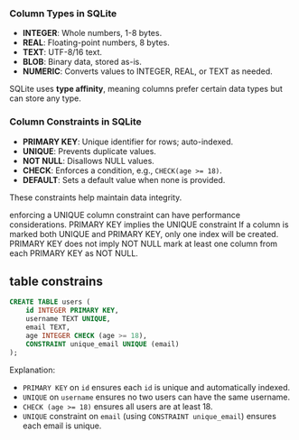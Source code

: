 ### Column Types in SQLite
- **INTEGER**: Whole numbers, 1-8 bytes.
- **REAL**: Floating-point numbers, 8 bytes.
- **TEXT**: UTF-8/16 text.
- **BLOB**: Binary data, stored as-is.
- **NUMERIC**: Converts values to INTEGER, REAL, or TEXT as needed.

SQLite uses **type affinity**, meaning columns prefer certain data types but can store any type.

### Column Constraints in SQLite
- **PRIMARY KEY**: Unique identifier for rows; auto-indexed.
- **UNIQUE**: Prevents duplicate values.
- **NOT NULL**: Disallows NULL values.
- **CHECK**: Enforces a condition, e.g., `CHECK(age >= 18)`.
- **DEFAULT**: Sets a default value when none is provided.

These constraints help maintain data integrity.

enforcing a UNIQUE column constraint can have performance considerations.
PRIMARY KEY implies the UNIQUE constraint
If a column is
marked both UNIQUE and PRIMARY KEY, only one index will be created.
PRIMARY KEY does not imply NOT NULL
mark at least one column from each PRIMARY KEY as NOT NULL.

## table constrains 

```sql
CREATE TABLE users (
    id INTEGER PRIMARY KEY,
    username TEXT UNIQUE,
    email TEXT,
    age INTEGER CHECK (age >= 18),
    CONSTRAINT unique_email UNIQUE (email)
);
```

Explanation:
- `PRIMARY KEY` on `id` ensures each `id` is unique and automatically indexed.
- `UNIQUE` on `username` ensures no two users can have the same username.
- `CHECK (age >= 18)` ensures all users are at least 18.
- `UNIQUE` constraint on `email` (using `CONSTRAINT unique_email`) ensures each email is unique.